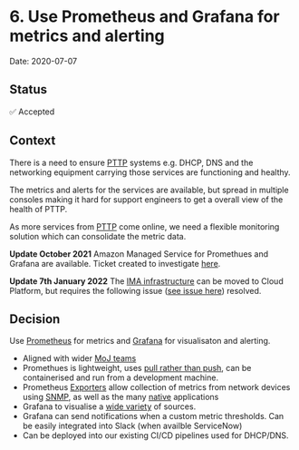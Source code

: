   # 6. Use Prometheus and Grafana for metrics and alerting
  Date: 2020-07-07

  ## Status
  ✅ Accepted

  ## Context

There is a need to ensure [PTTP](https://ministry-of-justice-acronyms.service.justice.gov.uk/#:~:text=Prison%20Technology%20Transformation%20Programme) systems e.g. DHCP, DNS and the networking equipment carrying those services are functioning and healthy.

The metrics and alerts for the services are available, but spread in multiple consoles making it hard for support engineers to get a overall view of the health of PTTP.

As more services from [PTTP](https://ministry-of-justice-acronyms.service.justice.gov.uk/#:~:text=Prison%20Technology%20Transformation%20Programme) come online, we need a flexible monitoring solution which can consolidate the metric data.

**Update October 2021**
Amazon Managed Service for Promethues and Grafana are available. Ticket created to investigate [here](https://github.com/ministryofjustice/staff-infrastructure-metric-aggregation-server/issues/16).

**Update 7th January 2022**
The [IMA infrastructure](https://github.com/ministryofjustice/staff-infrastructure-monitoring) can be moved to Cloud Platform, but requires the following issue ([see issue here](https://github.com/ministryofjustice/cloud-platform/issues/3454)) resolved.

  ## Decision

Use [Prometheus](https://prometheus.io/) for metrics and [Grafana](https://grafana.com/) for visualisaton and alerting.
- Aligned with wider [MoJ teams](https://github.com/ministryofjustice/operations-engineering/issues/147)
- Promethues is lightweight, uses [pull rather than push](https://prometheus.io/docs/introduction/faq/#why-do-you-pull-rather-than-push), can be containerised and run from a development machine.
- Prometheus [Exporters](https://prometheus.io/docs/instrumenting/exporters/) allow collection of metrics from network devices using [SNMP](https://github.com/prometheus/snmp_exporter), as well as the many [native](https://prometheus.io/docs/instrumenting/exporters/#software-exposing-prometheus-metrics) applications
- Grafana to visualise a [wide variety](https://grafana.com/docs/grafana/latest/datasources/) of sources.
- Grafana can send notifications when a custom metric thresholds. Can be easily integrated into Slack (when availble ServiceNow)
- Can be deployed into our existing CI/CD pipelines used for DHCP/DNS.